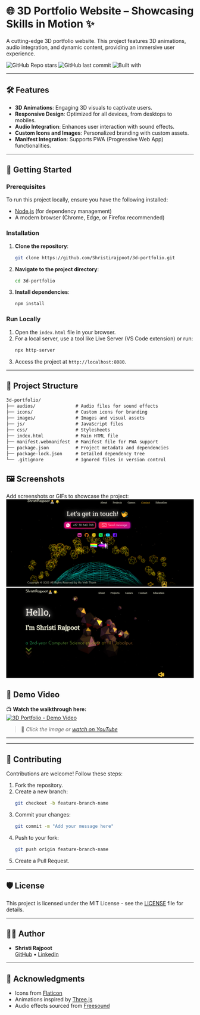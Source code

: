 # 🌐 3D Portfolio Website – Showcasing Skills in Motion ✨

A cutting-edge 3D portfolio website. This project features 3D animations, audio integration, and dynamic content, providing an immersive user experience.


![GitHub Repo stars](https://img.shields.io/github/stars/Shristirajpoot/3d-portfolio?style=social)
![GitHub last commit](https://img.shields.io/github/last-commit/Shristirajpoot/3d-portfolio?color=brightgreen)
![Built with](https://img.shields.io/badge/Built%20with-HTML%2C%20CSS%2C%20JS%20%2B%203D%20Assets-blue)

---

## 🛠️ Features

- **3D Animations**: Engaging 3D visuals to captivate users.
- **Responsive Design**: Optimized for all devices, from desktops to mobiles.
- **Audio Integration**: Enhances user interaction with sound effects.
- **Custom Icons and Images**: Personalized branding with custom assets.
- **Manifest Integration**: Supports PWA (Progressive Web App) functionalities.

---

## 🚀 Getting Started

### Prerequisites

To run this project locally, ensure you have the following installed:

- [Node.js](https://nodejs.org/) (for dependency management)
- A modern browser (Chrome, Edge, or Firefox recommended)

### Installation

1. **Clone the repository**:
   ```bash
   git clone https://github.com/Shristirajpoot/3d-portfolio.git
   ```
2. **Navigate to the project directory**:
   ```bash
   cd 3d-portfolio
   ```
3. **Install dependencies**:
   ```bash
   npm install
   ```

### Run Locally

1. Open the `index.html` file in your browser.
2. For a local server, use a tool like Live Server (VS Code extension) or run:
   ```bash
   npx http-server
   ```
3. Access the project at `http://localhost:8080`.

---

## 📁 Project Structure

```
3d-portfolio/
├── audios/               # Audio files for sound effects
├── icons/                # Custom icons for branding
├── images/               # Images and visual assets
├── js/                   # JavaScript files
├── css/                  # Stylesheets
├── index.html            # Main HTML file
├── manifest.webmanifest  # Manifest file for PWA support
├── package.json          # Project metadata and dependencies
├── package-lock.json     # Detailed dependency tree
└── .gitignore            # Ignored files in version control
```

## 🖼️ Screenshots

Add screenshots or GIFs to showcase the project:
![Demo Image](images/img2.png)
![Demo Image](images/img.png)


## 🎥 Demo Video

📺 **Watch the walkthrough here:**  
[![3D Portfolio - Demo Video](https://img.youtube.com/vi/ctfOciMHP2o/0.jpg)](https://youtu.be/ctfOciMHP2o)

> 🔗 *Click the image or [watch on YouTube](https://youtu.be/ctfOciMHP2o)*

---


---

## 🤝 Contributing

Contributions are welcome! Follow these steps:

1. Fork the repository.
2. Create a new branch:
   ```bash
   git checkout -b feature-branch-name
   ```
3. Commit your changes:
   ```bash
   git commit -m "Add your message here"
   ```
4. Push to your fork:
   ```bash
   git push origin feature-branch-name
   ```
5. Create a Pull Request.

---

## 🛡️ License

This project is licensed under the MIT License - see the [LICENSE](LICENSE) file for details.

---

## 👩‍💻 Author

- **Shristi Rajpoot**  
  [GitHub](https://github.com/Shristirajpoot) • [LinkedIn](https://linkedin.com/in/shristi-rajpoot-36774b281/)

---

## 📜 Acknowledgments

- Icons from [Flaticon](https://www.flaticon.com/)
- Animations inspired by [Three.js](https://threejs.org/)
- Audio effects sourced from [Freesound](https://freesound.org/)
